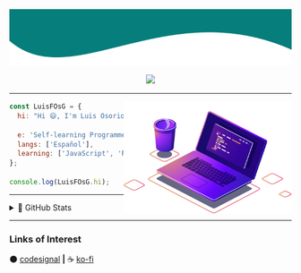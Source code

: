 <a href="https://github.com/LuisFOsG" >
  <img src="./img/banner.png" width="100%" height="100px" />
  
  <p align="center">
    <img src="https://img.shields.io/badge/JavaScript-F7DF1E?style=for-the-badge&logo=javascript&logoColor=black" />
  </p>
</a>

---------------

<img align="right" width="300" height="200" src="./img/computer.png" />

```js
const LuisFOsG = {
  hi: "Hi 😄, I'm Luis Osorio",

  e: 'Self-learning Programmer Developer',
  langs: ['Español'],
  learning: ['JavaScript', 'React', 'English'],
};

console.log(LuisFOsG.hi);
```

---------------

<details>
  <summary>🤔 GitHub Stats</summary>

---------------

  <div align="center" width="100%">
    <img width="50%" src="https://github-readme-streak-stats.herokuapp.com/?user=luisfosg&theme=nord" alt="LuisFOsG"><img width="50%" src="https://github-readme-stats.vercel.app/api?username=LuisFOsG&show_icons=true&theme=nord&count_private=true&show_owner=true&include_all_commits=true" alt="LuisFOsG's github stats">
  </div>

</details>

---------------

### Links of Interest

🌑 [codesignal](https://app.codesignal.com/profile/luisfosg) **|**
☕ [ko-fi](https://ko-fi.com/luisfosg)

<!--
Mas cosas a tener en cuenta :0

- 🔭 I’m currently working on ...
- 🌱 I’m currently learning ...
- 👯 I’m looking to collaborate on ...
- 🤔 I’m looking for help with ...
- 💬 Ask me about ...
- 📫 How to reach me: ...
- 😄 Pronouns: ...
- ⚡ Fun fact: ...

#### Redes Sociales

🏡 [website][website] **|**
🐦 [twitter][twitter] **|**
📺 [youtube][youtube] **|**
📷 [instagram][instagram] **|**
👔 [linkedin][linkedin]

-->
